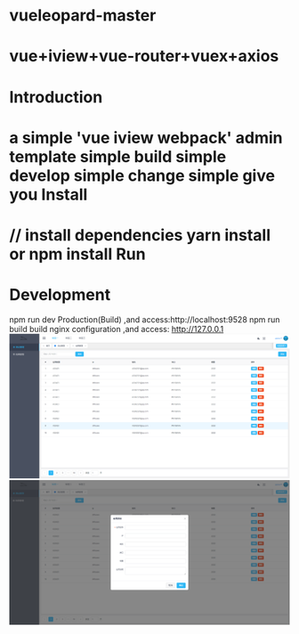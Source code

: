 # vueleopard-master
vue+iview+vue-router+vuex+axios
===
Introduction
===
a simple 'vue iview webpack' admin template
simple build
simple develop
simple change
simple give you
Install
===
// install dependencies
yarn install
or
npm install
Run
===
Development
===
npm run dev
Production(Build) ,and access:http://localhost:9528
npm run build
build nginx configuration ,and access: http://127.0.0.1
![项目图片1](https://github.com/usernameus/Data_C/blob/master/pic1.png)
![项目图片](https://github.com/usernameus/Data_C/blob/master/pic2.png)
